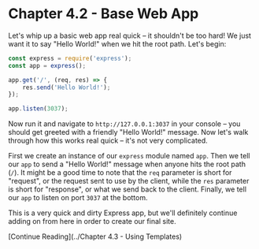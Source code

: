 # Chapter 4.2 - Base Web App

Let's whip up a basic web app real quick – it shouldn't be too hard! We just
want it to say "Hello World!" when we hit the root path. Let's begin:

```js
const express = require('express');
const app = express();

app.get('/', (req, res) => {
	res.send('Hello World!');
});

app.listen(3037);
```

Now run it and navigate to `http://127.0.0.1:3037` in your console – you should
get greeted with a friendly "Hello World!" message. Now let's walk through how
this works real quick – it's not very complicated.

First we create an instance of our `express` module named `app`. Then we tell
our `app` to send a "Hello World!" message when anyone hits the root path
(`/`). It might be a good time to note that the `req` parameter is short for
"request", or the request sent to use by the client, while the `res` parameter
is short for "response", or what we send back to the client. Finally, we tell
our `app` to listen on port `3037` at the bottom.

This is a very quick and dirty Express app, but we'll definitely continue
adding on from here in order to create our final site.

[Continue Reading](../Chapter 4.3 - Using Templates)
